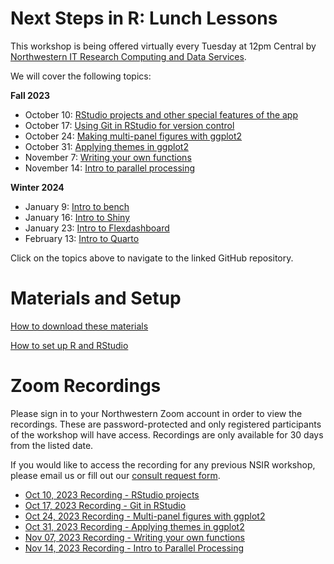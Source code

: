 # Next Steps in R: Lunch Lessons

This workshop is being offered virtually every Tuesday at 12pm Central by [Northwestern IT Research Computing and Data Services](https://www.it.northwestern.edu/departments/it-services-support/research/).

We will cover the following topics:

__Fall 2023__
* October 10: [RStudio projects and other special features of the app](https://github.com/hscarter/RStudio_Workshop) 
* October 17: [Using Git in RStudio for version control](https://github.com/nuitrcs/git-RStudio)
* October 24: [Making multi-panel figures with ggplot2](https://github.com/hscarter/Multipanel_Figures_Workshop)
* October 31: [Applying themes in ggplot2](https://github.com/hscarter/ggplot2_Themes_Workshop)
* November 7: [Writing your own functions](https://github.com/ritika-giri/R-workshop-writing-your-own-functions)
* November 14: [Intro to parallel processing](https://github.com/ritika-giri/R-workshop-intro-to-parallel-processing)

__Winter 2024__
* January 9: [Intro to bench](https://github.com/nuitrcs/NSIR-IntroToBench)
* January 16: [Intro to Shiny](https://github.com/nuitrcs/IntroToRShiny)
* January 23: [Intro to Flexdashboard](https://github.com/nuitrcs/IntroToFlexdashboard)
* February 13: [Intro to Quarto](https://github.com/nuitrcs/IntroToQuarto)

Click on the topics above to navigate to the linked GitHub repository.


# Materials and Setup

[How to download these materials](https://sites.northwestern.edu/researchcomputing/resources/downloading-from-github/)

[How to set up R and RStudio](https://sites.northwestern.edu/researchcomputing/resources/r-and-rstudio/)


# Zoom Recordings
Please sign in to your Northwestern Zoom account in order to view the recordings. These are password-protected and only registered participants of the workshop will have access. Recordings are only available for 30 days from the listed date. 

If you would like to access the recording for any previous NSIR workshop, please email us or fill out our [consult request form](https://app.smartsheet.com/b/form/2f2ec327e6164f83b588b7bbe2e2b56f).

* [Oct 10, 2023 Recording - RStudio projects](https://northwestern.zoom.us/rec/share/SeD8nm18OytDo9juEq33CT0sQTBpjVXtwKQZNNPUJb7T27zvrHPFflcX4qKTmgb_.VL2VZLZi0BrjUHCE)
* [Oct 17, 2023 Recording - Git in RStudio](https://northwestern.zoom.us/rec/share/rr1xH9zds4y3y1usXz9l0Ml0oZx0qJFhqMYkkDmiY_O0_xGIsZZObDWD5VCrJA8P.lpgKkk9OQetJsgYp)
* [Oct 24, 2023 Recording - Multi-panel figures with ggplot2](https://northwestern.zoom.us/rec/share/aHAZYBVMJwoAf8_z-7pne9tx__JOPquRi1P3f0Kn-PUz6UGitd4eNRPdntiXi2Wi.9nU2uZ7BbR6Vh8PC)
* [Oct 31, 2023 Recording - Applying themes in ggplot2](https://northwestern.zoom.us/rec/share/nsuS9ynge7fN-uC7Z-s41rEaNbI0-F8aTBPLu9bdOyEp0ub8Bqe9LuV9zWBcJpv3.8y5-FePfnK5ty3Zh)
* [Nov 07, 2023 Recording - Writing your own functions](https://northwestern.zoom.us/rec/share/iohiw_icX8b2a_0beROyxzJR3lhYlglkGJJMQW_Nv-Us6y7B7_PDIs1SErnXGAhS.HQVIT413ythiaIHU)
* [Nov 14, 2023 Recording - Intro to Parallel Processing](https://northwestern.zoom.us/rec/share/ksXjKJeQzSEd7dj2E067wHqkB6NTZ3Q4d0KYXYajebIigkNyjzYxnSN8UjNMtUSh.MQJrkYQ5yys4bdv_)
